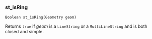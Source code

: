### st_isRing
`Boolean st_isRing(Geometry geom)`

Returns `true` if _geom_ is a `LineString` or a `MultiLineString` and is both closed and simple.